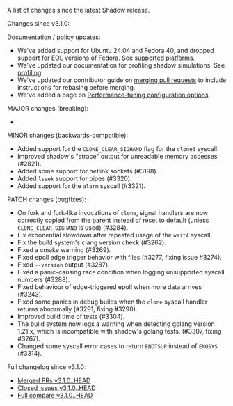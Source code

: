 A list of changes since the latest Shadow release.

Changes since v3.1.0:

Documentation / policy updates:

* We've added support for Ubuntu 24.04 and Fedora 40, and dropped support for EOL versions of Fedora. See [supported platforms](https://shadow.github.io/docs/guide/supported_platforms.html).
* We've updated our documentation for profiling shadow simulations. See [profiling](https://shadow.github.io/docs/guide/profiling.html).
* We've updated our contributor guide on [merging pull requests](https://shadow.github.io/docs/guide/pull_requests.html#merging) to include instructions for rebasing before merging.
* We've added a page on [Performance-tuning configuration options](https://shadow.github.io/docs/guide/perf_config_options.html).

MAJOR changes (breaking):

*

MINOR changes (backwards-compatible):

* Added support for the `CLONE_CLEAR_SIGHAND` flag for the `clone3` syscall.
* Improved shadow's "strace" output for unreadable memory accesses (#2821).
* Added some support for netlink sockets (#3198).
* Added `lseek` support for pipes (#3320).
* Added support for the `alarm` syscall (#3321).

PATCH changes (bugfixes):

* On fork and fork-like invocations of `clone`, signal handlers are now correctly copied
from the parent instead of reset to default (unless `CLONE_CLEAR_SIGHAND` is used) (#3284).
* Fix exponential slowdown after repeated usage of the `wait4` syscall.
* Fix the build system's clang version check (#3262).
* Fixed a cmake warning (#3269).
* Fixed epoll edge trigger behavior with files (#3277, fixing issue #3274).
* Fixed `--version` output (#3287).
* Fixed a panic-causing race condition when logging unsupported syscall numbers (#3288).
* Fixed behaviour of edge-triggered epoll when more data arrives (#3243).
* Fixed some panics in debug builds when the `clone` syscall handler returns abnormally (#3291, fixing #3290).
* Improved build time of tests (#3304).
* The build system now logs a warning when detecting golang version 1.21.x, which is
incompatible with shadow's golang tests. (#3307, fixing #3267).
* Changed some syscall error cases to return `ENOTSUP` instead of `ENOSYS` (#3314).

Full changelog since v3.1.0:

- [Merged PRs v3.1.0..HEAD](https://github.com/shadow/shadow/pulls?q=is%3Apr+merged%3A2023-12-30T20%3A30-0400..2033-12-30T20%3A30-0400)
- [Closed issues v3.1.0..HEAD](https://github.com/shadow/shadow/issues?q=is%3Aissue+closed%3A2023-12-30T20%3A30-0400..2033-12-30T20%3A30-0400)
- [Full compare v3.1.0..HEAD](https://github.com/shadow/shadow/compare/v3.1.0...HEAD)
